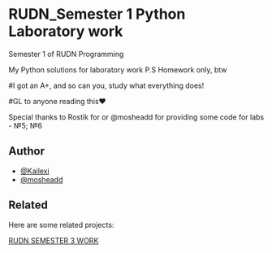 # RUDN_Semester 1 Python Laboratory work

Semester 1 of RUDN Programming

My Python solutions for laboratory work
P.S Homework only, btw 

#I got an A+, and so can you, study what everything does!

#GL to anyone reading this❤️


Special thanks to Rostik for or @mosheadd for providing some code for labs - №5; №6

## Author

- [@Kailexi](https://www.github.com/kailexi)
- [@mosheadd](https://github.com/mosheadd)

## Related

Here are some related projects:

[RUDN SEMESTER 3 WORK](https://github.com/Kailexi/C_DZ_Sem3)
